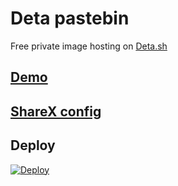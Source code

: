# Deta pastebin
Free private image hosting on [Deta.sh](https://deta.sh)

## [Demo](https://imagebin.deta.dev/source)

## [ShareX config](https://lshort.deta.dev/images)

## Deploy

[![Deploy](https://button.deta.dev/1/svg)](https://go.deta.dev/deploy?repo=https://github.com/cofob/deta-images)
